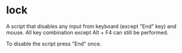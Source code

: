 # lock

A script that disables any input from keyboard (except "End" key) and mouse. All key combination except Alt + F4 can still be performed.

To disable the script press "End" once.
